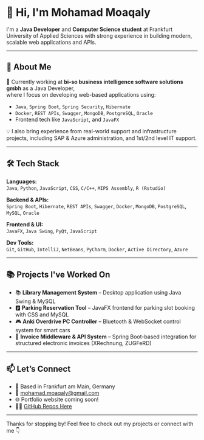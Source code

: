 # 👋 Hi, I'm Mohamad Moaqaly

I'm a **Java Developer** and **Computer Science student** at Frankfurt University of Applied Sciences with strong experience in building modern, scalable web applications and APIs.

---

## 💼 About Me

🚀 Currently working at **bi-so business intelligence software solutions gmbh** as a Java Developer,  
where I focus on developing web-based applications using:
- `Java`, `Spring Boot`, `Spring Security`, `Hibernate`
- `Docker`, `REST APIs`, `Swagger`, `MongoDB`, `PostgreSQL`, `Oracle`
- Frontend tech like `JavaScript`, and `JavaFX`

💡 I also bring experience from real-world support and infrastructure projects, including SAP & Azure administration, and 1st/2nd level IT support.

---

## 🛠️ Tech Stack

**Languages:**  
`Java`, `Python`, `JavaScript`, `CSS`, `C/C++`, `MIPS Assembly`, `R (Rstudio)`

**Backend & APIs:**  
`Spring Boot`, `Hibernate`, `REST APIs`, `Swagger`, `Docker`, `MongoDB`, `PostgreSQL`, `MySQL`, `Oracle`

**Frontend & UI:**  
 `JavaFX`, `Java Swing`, `PyQt`, `JavaScript`

**Dev Tools:**  
`Git`, `GitHub`, `IntelliJ`, `NetBeans`, `PyCharm`, `Docker`, `Active Directory`, `Azure`

---

## 📚 Projects I've Worked On

- 📚 **Library Management System** – Desktop application using Java Swing & MySQL  
- 🅿️ **Parking Reservation Tool** – JavaFX frontend for parking slot booking with CSS and MySQL  
- 🎮 **Anki Overdrive PC Controller** – Bluetooth & WebSocket control system for smart cars  
- 🧾 **Invoice Middleware & API System** – Spring Boot-based integration for structured electronic invoices (XRechnung, ZUGFeRD)

---

## 📫 Let’s Connect

- 📍 Based in Frankfurt am Main, Germany  
- 📧 mohamad.moaqaly@gmail.com  
- 🌐 Portfolio website coming soon!  
- 🧑‍💻 [GitHub Repos Here]([https://github.com/moaqaly](https://github.com/Moaqaly?tab=repositories))

---

Thanks for stopping by! Feel free to check out my projects or connect with me 👇
